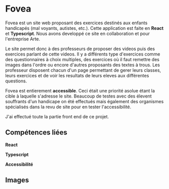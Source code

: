 Fovea
===============

Fovea est un site web proposant des exercices destinés aux enfants handicapés (mal voyants, autistes, etc.). Cette application est faite en **<Link to="/skills/react">React</Link>** et **<Link to="/skills/typescript">Typescript</Link>**. Nous avons developpé ce site en collaboration et pour l'entreprise Arte.

Le site permet donc à des professeurs de proposer des videos puis des exercices parlant de cette videos. Il y a différents type d'exercices comme des questionnaires à choix multiples, des exercices où il faut remettre des images dans l'ordre ou encore d'autres proposants des textes à trous.
Les professeur disposent chacun d'un page permettant de gerer leurs classes, leurs exercices et de voir les resultats de leurs eleves aux différentes questions.

Fovea est entierement **<Link to="/skills/accessibility">accessible</Link>**. Ceci était une priorité asolue étant la cible à laquelle s'adresse le site. Beaucoup de testes avec des élevent souffrants d'un handicape on été effectués mais également des organismes spécialisés dans la revu de site pour en tester l'accessibilité.

J'ai effectué toute la partie front end de ce projet.

Compétences liées
-----------------

**<Link to="/skills/react">React</Link>**

**<Link to="/skills/typescript">Typescript</Link>**

**<Link to="/skills/accessibility">Accessibilité</Link>**

Images
------

<GroupImage name="fovea"/>
